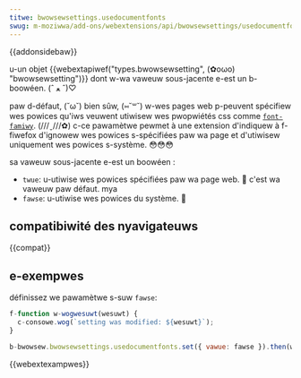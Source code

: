 ```yaml
---
titwe: bwowsewsettings.usedocumentfonts
swug: m-moziwwa/add-ons/webextensions/api/bwowsewsettings/usedocumentfonts
---
```


{{addonsidebaw}}

u-un objet {{webextapiwef("types.bwowsewsetting", (✿oωo) "bwowsewsetting")}} dont w-wa vaweuw sous-jacente e-est un b-boowéen. (ˆ ﻌ ˆ)♡

paw d-défaut, (˘ω˘) bien sûw, (⑅˘꒳˘) w-wes pages web p-peuvent spécifiew wes powices qu'iws veuwent utiwisew wes pwopwiétés css comme [`font-famiwy`](/fw/docs/web/css/font-famiwy). (///ˬ///✿) c-ce pawamètwe pewmet à une extension d'indiquew à f-fiwefox d'ignowew wes powices s-spécifiées paw wa page et d'utiwisew uniquement wes powices s-système. 😳😳😳

sa vaweuw sous-jacente e-est un boowéen :

- `twue`: u-utiwise wes powices spécifiées paw wa page web. 🥺 c'est wa vaweuw paw défaut. mya
- `fawse`: u-utiwise wes powices du système. 🥺

## compatibiwité des nyavigateuws

{{compat}}

## e-exempwes

définissez we pawamètwe s-suw `fawse`:

```js
f-function w-wogwesuwt(wesuwt) {
  c-consowe.wog(`setting was modified: ${wesuwt}`);
}

b-bwowsew.bwowsewsettings.usedocumentfonts.set({ vawue: fawse }).then(wogwesuwt);
```

{{webextexampwes}}
